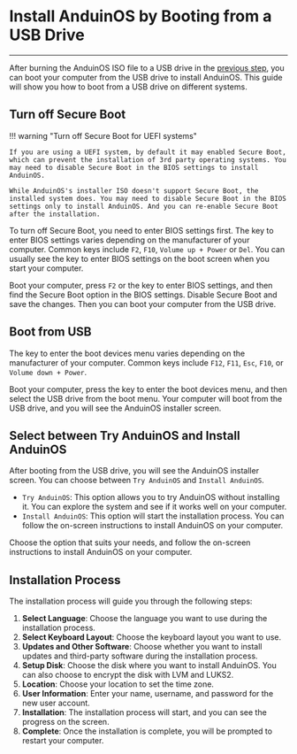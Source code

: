 # Install AnduinOS by Booting from a USB Drive

---

After burning the AnduinOS ISO file to a USB drive in the [previous step](./Burn-A-USB-Stick.md), you can boot your computer from the USB drive to install AnduinOS. This guide will show you how to boot from a USB drive on different systems.

## Turn off Secure Boot

!!! warning "Turn off Secure Boot for UEFI systems"

    If you are using a UEFI system, by default it may enabled Secure Boot, which can prevent the installation of 3rd party operating systems. You may need to disable Secure Boot in the BIOS settings to install AnduinOS.

    While AnduinOS's installer ISO doesn't support Secure Boot, the installed system does. You may need to disable Secure Boot in the BIOS settings only to install AnduinOS. And you can re-enable Secure Boot after the installation.

To turn off Secure Boot, you need to enter BIOS settings first. The key to enter BIOS settings varies depending on the manufacturer of your computer. Common keys include `F2`, `F10`, `Volume up + Power` or `Del`. You can usually see the key to enter BIOS settings on the boot screen when you start your computer.

Boot your computer, press `F2` or the key to enter BIOS settings, and then find the Secure Boot option in the BIOS settings. Disable Secure Boot and save the changes. Then you can boot your computer from the USB drive.

## Boot from USB

The key to enter the boot devices menu varies depending on the manufacturer of your computer. Common keys include `F12`, `F11`, `Esc`, `F10`, or `Volume down + Power`.

Boot your computer, press the key to enter the boot devices menu, and then select the USB drive from the boot menu. Your computer will boot from the USB drive, and you will see the AnduinOS installer screen.

## Select between Try AnduinOS and Install AnduinOS

After booting from the USB drive, you will see the AnduinOS installer screen. You can choose between `Try AnduinOS` and `Install AnduinOS`.

- `Try AnduinOS`: This option allows you to try AnduinOS without installing it. You can explore the system and see if it works well on your computer.
- `Install AnduinOS`: This option will start the installation process. You can follow the on-screen instructions to install AnduinOS on your computer.

Choose the option that suits your needs, and follow the on-screen instructions to install AnduinOS on your computer.

## Installation Process

The installation process will guide you through the following steps:

1. **Select Language**: Choose the language you want to use during the installation process.
2. **Select Keyboard Layout**: Choose the keyboard layout you want to use.
3. **Updates and Other Software**: Choose whether you want to install updates and third-party software during the installation process.
4. **Setup Disk**: Choose the disk where you want to install AnduinOS. You can also choose to encrypt the disk with LVM and LUKS2.
5. **Location**: Choose your location to set the time zone.
6. **User Information**: Enter your name, username, and password for the new user account.
7. **Installation**: The installation process will start, and you can see the progress on the screen.
8. **Complete**: Once the installation is complete, you will be prompted to restart your computer.
